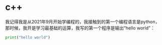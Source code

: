 <!--
## Welcome to GitHub Pages

You can use the [editor on GitHub](https://github.com/ZhongTianrui/ztr.githud.io/edit/gh-pages/index.md) to maintain and preview the content for your website in Markdown files.

Whenever you commit to this repository, GitHub Pages will run [Jekyll](https://jekyllrb.com/) to rebuild the pages in your site, from the content in your Markdown files.

### Markdown

Markdown is a lightweight and easy-to-use syntax for styling your writing. It includes conventions for

```markdown
Syntax highlighted code block

# Header 1
## Header 2
### Header 3

- Bulleted
- List

1. Numbered
2. List

**Bold** and _Italic_ and `Code` text

[Link](url) and ![Image](src)
```

For more details see [Basic writing and formatting syntax](https://docs.github.com/en/github/writing-on-github/getting-started-with-writing-and-formatting-on-github/basic-writing-and-formatting-syntax).

### Jekyll Themes

Your Pages site will use the layout and styles from the Jekyll theme you have selected in your [repository settings](https://github.com/ZhongTianrui/ztr.githud.io/settings/pages). The name of this theme is saved in the Jekyll `_config.yml` configuration file.

### Support or Contact

Having trouble with Pages? Check out our [documentation](https://docs.github.com/categories/github-pages-basics/) or [contact support](https://support.github.com/contact) and we’ll help you sort it out.
-->
# c++
我记得我是从2021年9月开始学编程的，我接触到的第一个编程语言是python，那时候，我开是学习最基础的运算，我写的第一个程序是输出“hello world”：
```python
print("hello world")
```

<!--in <https://www.luogu.com.cn/user/602124#main>
## 求大佬们加入我的团队吧：[我的团队](https://www.luogu.com.cn/team/42234)
# [新比赛](https://www.luogu.com.cn/contest/71676)
我是[幸存者](https://www.luogu.com.cn/user/549357)、[好朋友](https://www.luogu.com.cn/user/493127)的粉丝

#### [互关规则](https://www.luogu.com.cn/paste/oaau6970)
# 2022/6/25开始，100%互关
#### [临时](https://www.luogu.com.cn/paste/5sqqlf0h)
![我的练习情况](https://luogu.wao3.cn/api/practice?id=602124&dark_mode=true)
![我的练习情况](https://luogu.wao3.cn/api/guzhi?id=602124&scores=100,100,100,100,100&dark_mode=true)

哈哈哈，上面是骗人的。

![我的练习情况](https://luogu.wao3.cn/api/guzhi?id=602124&scores=100,78,25,37,0&dark_mode=true)
```cpp
#include <bits/stdc++.h>
using namespace std;
long long problem_solveed = 0,knowledge_learned = 0;
void study_hard(){
	problem_solveed++;
	knowledge_learned++;
}
int main(){
  long long level=0;
  while(1){
  	study_hard();
  	level++;
  	if(level == 100)cout << "NOIP First Prise" << endl;
  }
  return 0;
}
```
# 大事祭
[2022/2/14]洛谷开始打卡

[2022/2/21]变绿名，估值134（100 + 34 + 0 + 0 + 0）

[2022/2/24]洛谷连续打卡10天

[2022/3/8]洛谷连续打卡20天

[2022/3/17]建立了我的第一场比赛

[2022/3/13]AC 200道题

[2022/3/24]AC 200红题

[2022/3/27]提交500祭

[2022/4/4]AC 300道题

[2022/4/7]打卡50天祭

[2022/4/24]橙题AC 50祭

[2022/4/25]橙名祭

[2022/4/28]题解通过1篇祭 <https://www.luogu.com.cn/blog/zzttrr/solution-cf1671a>

[2022/5/2]估值200祭

[2022/5/7]AC400祭

[2022/5/20]橙题100祭

[2022/5/27]打卡100天祭

[2022/6/3]AC 500 祭

[2022/6/10]红名祭

[2022/6/12]第一个有管理员回复的贴（<https://www.luogu.com.cn/discuss/447408>）

[2022/8/4]AC 600 祭
### [快读快写](https://www.luogu.com.cn/paste/oob6t34w)
### 大佬们点个赞再走嘛
[回到顶部](https://www.luogu.com.cn/user/602124#)

[收起](https://www.luogu.com.cn/user/602124#ztrztr)
-->

